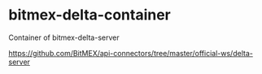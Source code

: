 # bitmex-delta-container
Container of bitmex-delta-server

https://github.com/BitMEX/api-connectors/tree/master/official-ws/delta-server
